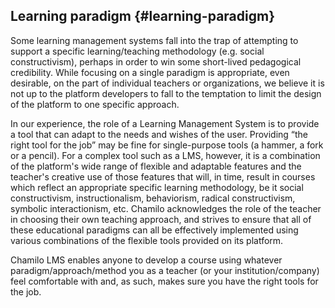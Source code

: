 ## Learning paradigm {#learning-paradigm}

Some learning management systems fall into the trap of attempting to support a specific learning/teaching methodology (e.g. social constructivism), perhaps in order to win some short-lived pedagogical credibility. While focusing on a single paradigm is appropriate, even desirable, on the part of individual teachers or organizations, we believe it is not up to the platform developers to fall to the temptation to limit the design of the platform to one specific approach.

In our experience, the role of a Learning Management System is to provide a tool that can adapt to the needs and wishes of the user. Providing “the right tool for the job” may be fine for single-purpose tools (a hammer, a fork or a pencil). For a complex tool such as a LMS, however, it is a combination of the platform&#039;s wide range of flexible and adaptable features and the teacher&#039;s creative use of those features that will, in time, result in courses which reflect an appropriate specific learning methodology, be it social constructivism, instructionalism, behaviorism, radical constructivism, symbolic interactionism, etc. Chamilo acknowledges the role of the teacher in choosing their own teaching approach, and strives to ensure that all of these educational paradigms can all be effectively implemented using various combinations of the flexible tools provided on its platform.

Chamilo LMS enables anyone to develop a course using whatever paradigm/approach/method you as a teacher (or your institution/company) feel comfortable with and, as such, makes sure you have the right tools for the job.
